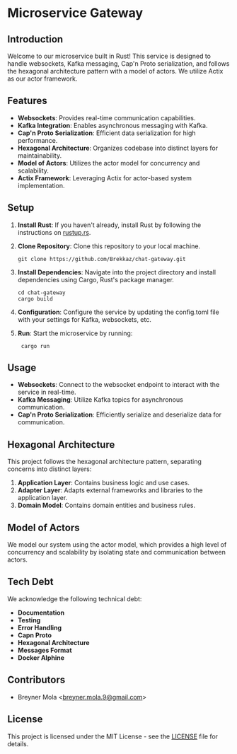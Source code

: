 # Microservice Gateway

## Introduction

Welcome to our microservice built in Rust! This service is designed to handle websockets, Kafka messaging, Cap'n Proto serialization, and follows the hexagonal architecture pattern with a model of actors. We utilize Actix as our actor framework.

## Features

- **Websockets**: Provides real-time communication capabilities.
- **Kafka Integration**: Enables asynchronous messaging with Kafka.
- **Cap'n Proto Serialization**: Efficient data serialization for high performance.
- **Hexagonal Architecture**: Organizes codebase into distinct layers for maintainability.
- **Model of Actors**: Utilizes the actor model for concurrency and scalability.
- **Actix Framework**: Leveraging Actix for actor-based system implementation.

## Setup

1. **Install Rust**: If you haven't already, install Rust by following the instructions on [rustup.rs](https://rustup.rs/).

2. **Clone Repository**: Clone this repository to your local machine.
   ```
   git clone https://github.com/Brekkaz/chat-gateway.git
   ```

3. **Install Dependencies**: Navigate into the project directory and install dependencies using Cargo, Rust's package manager.
    ```
    cd chat-gateway
    cargo build
    ```

4. **Configuration**: Configure the service by updating the config.toml file with your settings for Kafka, websockets, etc.

5. **Run**: Start the microservice by running:
   ```
    cargo run
   ```

## Usage
- **Websockets**: Connect to the websocket endpoint to interact with the service in real-time.
- **Kafka Messaging**: Utilize Kafka topics for asynchronous communication.
- **Cap'n Proto Serialization**: Efficiently serialize and deserialize data for communication.

## Hexagonal Architecture

This project follows the hexagonal architecture pattern, separating concerns into distinct layers:

1. **Application Layer**: Contains business logic and use cases.
2. **Adapter Layer**: Adapts external frameworks and libraries to the application layer.
3. **Domain Model**: Contains domain entities and business rules.

## Model of Actors

We model our system using the actor model, which provides a high level of concurrency and scalability 
by isolating state and communication between actors.

## Tech Debt
We acknowledge the following technical debt:

- **Documentation**
- **Testing**
- **Error Handling**
- **Capn Proto**
- **Hexagonal Architecture**
- **Messages Format**
- **Docker Alphine**

## Contributors

- Breyner Mola \<breyner.mola.9@gmail.com\>

## License

This project is licensed under the MIT License - see the [LICENSE](LICENSE) file for details.
